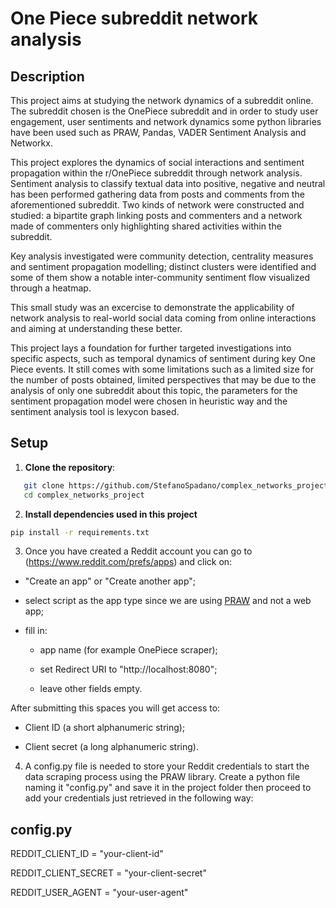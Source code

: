 # One Piece subreddit network analysis

## Description
This project aims at studying the network dynamics of a subreddit online. The subreddit chosen is the OnePiece subreddit and in order to study user engagement, user sentiments and network dynamics some python libraries have been used such as PRAW, Pandas, VADER Sentiment Analysis and Networkx. 

This project explores the dynamics of social interactions and sentiment propagation within the r/OnePiece subreddit through network analysis. Sentiment analysis to classify textual data into positive, negative and neutral has been performed gathering data from posts and comments from the aforementioned subreddit. Two kinds of network were constructed and studied: a bipartite graph linking posts and commenters and a network made of commenters only highlighting shared activities within the subreddit. 

Key analysis investigated were community detection, centrality measures and sentiment propagation modelling; distinct clusters were identified and some of them show a notable inter-community sentiment flow visualized through a heatmap. 

This small study was an excercise to demonstrate the applicability of network analysis to real-world social data coming from online interactions and aiming at understanding these better. 

This project lays a foundation for further targeted investigations into specific aspects, such as temporal dynamics of sentiment during key One Piece events. It still comes with some limitations such as a limited size for the number of posts obtained, limited perspectives that may be due to the analysis of only one subreddit about this topic, the parameters for the sentiment propagation model were chosen in heuristic way and the sentiment analysis tool is lexycon based. 

## Setup
1. **Clone the repository**:
```bash
   git clone https://github.com/StefanoSpadano/complex_networks_project.git
   cd complex_networks_project
```
2. **Install dependencies used in this project**
```bash
pip install -r requirements.txt
```
3. Once you have created a Reddit account you can go to (https://www.reddit.com/prefs/apps) and click on:

- "Create an app" or "Create another app";

- select script as the app type since we are using [PRAW](https://praw.readthedocs.io/en/stable/index.html) and not a web app;

- fill in:

  - app name (for example OnePiece scraper);
  
  - set Redirect URI to "http://localhost:8080";
  
  - leave other fields empty.

After submitting this spaces you will get access to:

- Client ID (a short alphanumeric string);

- Client secret (a long alphanumeric string).


4. A config.py file is needed to store your Reddit credentials to start the data scraping process using the PRAW library. Create a python file naming it "config.py" and save it in the project folder then proceed to add your credentials just retrieved in the following way:
## config.py
REDDIT_CLIENT_ID = "your-client-id"

REDDIT_CLIENT_SECRET = "your-client-secret"

REDDIT_USER_AGENT = "your-user-agent"
